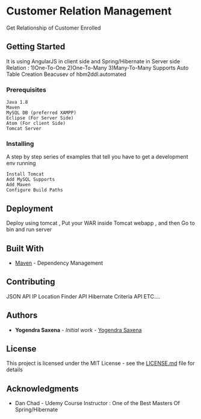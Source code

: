 # Customer Relation Management

Get Relationship of Customer Enrolled

## Getting Started

It is using AngularJS in client side and Spring/Hibernate in Server side
Relation : 1)One-To-One
           2)One-To-Many
           3)Many-To-Many
Supports Auto Table Creation Beacusev of hbm2ddl.automated

### Prerequisites

```
Java 1.8
Maven
MySQL DB (preferred XAMPP)
Eclipse (For Server Side)
Atom (For client Side)
Tomcat Server
```

### Installing

A step by step series of examples that tell you have to get a development env running

```
Install Tomcat
Add MySQL Supports
Add Maven
Configure Build Paths
```


## Deployment

Deploy using tomcat , Put your WAR inside Tomcat webapp , and then Go to bin and run server

## Built With

* [Maven](https://maven.apache.org/) - Dependency Management


## Contributing
JSON API
IP Location Finder API
Hibernate Criteria API
ETC....

## Authors

* **Yogendra Saxena** - *Initial work* - [Yogendra Saxena](https://yogain123.github.io)



## License

This project is licensed under the MIT License - see the [LICENSE.md](LICENSE.md) file for details

## Acknowledgments

* Dan Chad - Udemy Course Instructor : One of the Best Masters Of Spring/Hibernate
